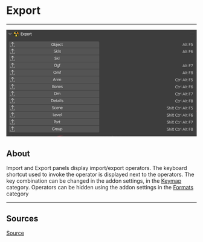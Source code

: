 # Export

___

![Alt text centered](assets/images/n-panel-export.png)

## About

Import and Export panels display import/export operators. The keyboard shortcut used to invoke the operator is displayed next to the operators. The key combination can be changed in the addon settings, in the [Keymap](../addon-preference-panels/preference-panel-keymap.md) category. Operators can be hidden using the addon settings in the [Formats](../addon-preference-panels/preference-panel-formats.md) category

___

## Sources

[Source](https://github.com/PavelBlend/blender-xray/wiki/Panel-Import-Export)
